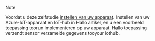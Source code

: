 > [!NOTE]
> Voordat u deze zelfstudie [instellen van uw apparaat](../articles/iot-hub/iot-hub-raspberry-pi-kit-node-get-started.md). Instellen van uw Azure-IoT-apparaat en IoT-hub in Hallo artikel, en u een voorbeeld toepassing toorun implementeren op uw apparaat. Hallo toepassing verzendt sensor verzamelde gegevens tooyour iothub.
